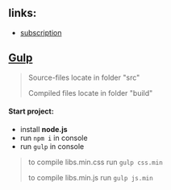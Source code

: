 ## links:

* [subscription](https://valeriilogvin.github.io/friendsonly/build/2020-12-16--subscription/)

## **[Gulp](https://gulpjs.com/)** 

> Source-files locate in folder "src"
>
> Сompiled files locate in folder "build"

#### Start project:

- install **node.js**
- run ```npm i``` in console
- run ```gulp``` in console

> to compile libs.min.css run ```gulp css.min``` 
>
> to compile libs.min.js run ```gulp js.min``` 